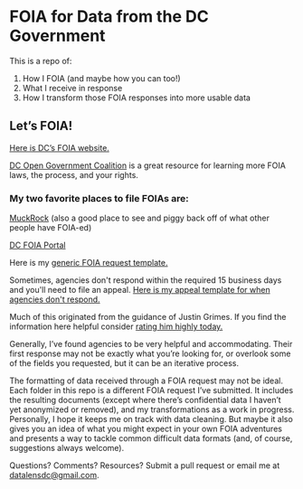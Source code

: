 # FOIA for Data from the DC Government
This is a repo of:
  1. How I FOIA (and maybe how you can too!)
  2. What I receive in response
  3. How I transform those FOIA responses into more usable data

## Let’s FOIA!
[Here is DC’s FOIA website.](http://dc.gov/page/freedom-information-act-foia)

[DC Open Government Coalition](http://www.dcogc.org/content/foia) is a great resource for learning more FOIA laws, the process, and your rights. 

### My two favorite places to file FOIAs are:

[MuckRock](https://www.muckrock.com/) (also a good place to see and piggy back off of what other people have FOIA-ed)

[DC FOIA Portal](https://foia-dc.gov/palMain.aspx)

Here is my [generic FOIA request template.](https://github.com/katerabinowitz/FOIA-Requests/blob/master/requestTemplate.md)

Sometimes, agencies don't respond within the required 15 business days and you'll need to file an appeal. [Here is my appeal template for when agencies don't respond.](https://github.com/katerabinowitz/FOIA-Requests/blob/master/Non%20Response%20Template.md)

Much of this originated from the guidance of Justin Grimes. If you find the information here helpful consider [rating him highly today.](https://justgrimes.review/)

Generally, I’ve found agencies to be very helpful and accommodating. Their first response may not be exactly what you’re looking for, or overlook some of the fields you requested, but it can be an iterative process.

The formatting of data received through a FOIA request may not be ideal. Each folder in this repo is a different FOIA request I’ve submitted. It includes the resulting documents (except where there’s confidential data I haven’t yet anonymized or removed), and my transformations as a work in progress. Personally, I hope it keeps me on track with data cleaning. But maybe it also gives you an idea of what you might expect in your own FOIA adventures and presents a way to tackle common difficult data formats (and, of course, suggestions always welcome).

Questions? Comments? Resources? Submit a pull request or email me at datalensdc@gmail.com.
